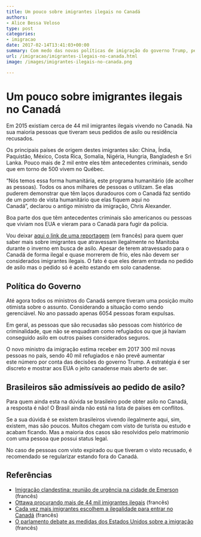 ```yaml
---
title: Um pouco sobre imigrantes ilegais no Canadá
authors:
- Alice Bessa Veloso
type: post
categories:
- imigracao
date: 2017-02-14T13:41:03+00:00
summary: Com medo das novas políticas de imigração do governo Trump, pessoas decidam se tornam imigrantes ilegais no Canadá. Conheça as repercussões disso.
url: /imigracao/imigrantes-ilegais-no-canada.html
image: /images/imigrantes-ilegais-no-canada.png

---
```

# Um pouco sobre imigrantes ilegais no Canadá

Em 2015 existiam cerca de 44 mil imigrantes ilegais vivendo no Canadá. Na sua maioria pessoas que tiveram seus pedidos de asilo ou residência recusados.

Os principais países de origem destes imigrantes são: China, Índia, Paquistão, México, Costa Rica, Somalia, Nigéria, Hungria, Bangladesh e Sri Lanka. Pouco mais de 2 mil entre eles têm antecedentes criminais, sendo que em torno de 500 vivem no Québec.

&#8220;Nós temos essa forma humanitária, este programa humanitário (de acolher as pessoas). Todos os anos milhares de pessoas o utilizam. Se elas puderem demonstrar que têm laços duradouros com o Canadá faz sentido de um ponto de vista humanitário que elas fiquem aqui no Canadá&#8221;, declarou o antigo ministro da imigração, Chris Alexander.

<span class="text_exposed_show">Boa parte dos que têm antecedentes criminais são americanos ou pessoas que viviam nos EUA e vieram para o Canadá para fugir da polícia. </span>

<span class="text_exposed_show">Vou deixar <a href="http://ici.radio-canada.ca/nouvelle/1015927/clandestins-refugies-frontiere-canada-manitoba-emerson" target="_blank">aqui o link de uma reportagem</a> (em francês) para quem quer saber mais sobre imigrantes que atravessam ilegalmente no Manitoba durante o inverno em busca de asilo. Apesar de terem atravessado para o Canadá de forma ilegal e quase morrerem de frio, eles não devem ser considerados imigrantes ilegais. O fato é que eles deram entrada no pedido de asilo mas o pedido só é aceito estando em solo canadense.</span>

## Política do Governo

<span class="text_exposed_show">Até agora todos os ministros do Canadá sempre tiveram uma posição muito otimista sobre o assunto. Considerando a situação como sendo gerenciável. No ano passado apenas 6054 pessoas foram expulsas.</span>

<span class="text_exposed_show">Em geral, as pessoas que são recusadas são pessoas com histórico de criminalidade, que não se enquadram como refugiados ou que já haviam conseguido asilo em outros países considerados seguros.</span>

<span class="text_exposed_show">O novo ministro da imigração estima receber em 2017 300 mil novas pessoas no país, sendo 40 mil refugiados e não prevê aumentar este número por conta das decisões do governo Trump. A estratégia é ser discreto e mostrar aos EUA o jeito canadense mais aberto de ser.</span>

## Brasileiros são admissíveis ao pedido de asilo?

<span class="text_exposed_show">Para quem ainda esta na dúvida se brasileiro pode obter asilo no Canadá, a resposta é não! O Brasil ainda não está na lista de países em conflitos.</span>

<span class="text_exposed_show">Se a sua dúvida é se existem brasileiros vivendo ilegalmente aqui, sim, existem, mas são poucos. Muitos chegam com visto de turista ou estudo e acabam ficando. Mas a maioria dos casos são resolvidos pelo matrimonio com uma pessoa que possui status legal.</span>

<span class="text_exposed_show">No caso de pessoas com visto expirado ou que tiveram o visto recusado, é recomendado se regularizar estando fora do Canadá.</span>

## Referências

  * <a href="http://ici.radio-canada.ca/nouvelle/1015927/clandestins-refugies-frontiere-canada-manitoba-emerson" target="_blank">Imigração clandestina: reunião de urgência na cidade de Emerson</a> (francês)
  * <a href="http://ici.radio-canada.ca/nouvelle/723800/immigrants-illegaux-canada" target="_blank">Ottawa procurando mais de 44 mil imigrantes ilegais</a> (francês)
  * <a href="http://ici.radio-canada.ca/nouvelle/1004723/refugies-migrants-asile-voie-illegale-frontiere-entree-canada" target="_blank">Cada vez mais imigrantes escolhem a ilegalidade para entrar no Canadá</a> (francês)
  * <a href="http://ici.radio-canada.ca/nouvelle/1014069/debat-urgence-chambre-communes-decret-trump-immigration-npd-trudeau-canada" target="_blank">O parlamento debate as medidas dos Estados Unidos sobre a imigração</a> (francês)